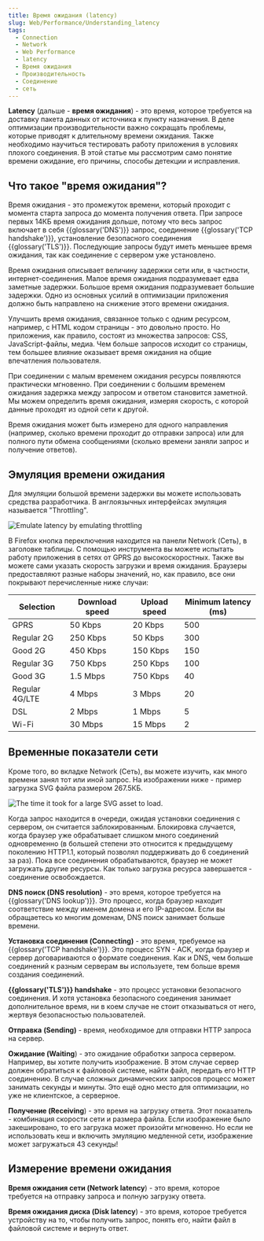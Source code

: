 ```yaml
---
title: Время ожидания (latency)
slug: Web/Performance/Understanding_latency
tags:
  - Connection
  - Network
  - Web Performance
  - latency
  - Время ожидания
  - Производительность
  - Соединение
  - сеть
---
```


**Latency** (дальше - **время ожидания**) - это время, которое требуется на доставку пакета данных от источника к пункту назначения. В деле оптимизации производительности важно сокращать проблемы, которые приводят к длительному времени ожидания. Также необходимо научиться тестировать работу приложения в условиях плохого соединения. В этой статье мы рассмотрим само понятие времени ожидание, его причины, способы детекции и исправления.

## Что такое "время ожидания"?

Время ожидания - это промежуток времени, который проходит с момента старта запроса до момента получения ответа. При запросе первых 14КБ время ожидания дольше, потому что весь запрос включает в себя {{glossary('DNS')}} запрос, соединение {{glossary('TCP handshake')}}, установление безопасного соединения {{glossary('TLS')}}. Последующие запросы будут иметь меньшее время ожидания, так как соединение с сервером уже установлено.

Время ожидания описывает величину задержки сети или, в частности, интернет-соединения. Малое время ожидания подразумевает едва заметные задержки. Большое время ожидания подразумевает большие задержки. Одно из основных усилий в оптимизации приложения должно быть направлено на снижение этого времени ожидания.

Улучшить время ожидания, связанное только с одним ресурсом, например, с HTML кодом страницы - это довольно просто. Но приложения, как правило, состоят из множества запросов: CSS, JavaScript-файлы, медиа. Чем больше запросов исходит со страницы, тем большее влияние оказывает время ожидания на общие впечатления пользователя.

При соединении с малым временем ожидания ресурсы появляются практически мгновенно. При соединении с большим временем ожидания задержка между запросом и ответом становится заметной. Мы можем определить время ожидания, измеряя скорость, с которой данные проходят из одной сети к другой.

Время ожидания может быть измерено для одного направления (например, сколько времени проходит до отправки запроса) или для полного пути обмена сообщениями (сколько времени заняли запрос и получение ответов).

## Эмуляция времени ожидания

Для эмуляции большой времени задержки вы можете использовать средства разработчика. В англоязычных интерфейсах эмуляция называется "Throttling".

![Emulate latency by emulating throttling](emulate_latency.png)

В Firefox кнопка переключения находится на панели Network (Сеть), в заголовке таблицы. С помощью инструмента вы можете испытать работу приложения в сетях от GPRS до высокоскоростных. Также вы можете сами указать скорость загрузки и время ожидания. Браузеры предоставляют разные наборы значений, но, как правило, все они покрывают перечисленные ниже случаи:

| Selection      | Download speed | Upload speed | Minimum latency (ms) |
| -------------- | -------------- | ------------ | -------------------- |
| GPRS           | 50 Kbps        | 20 Kbps      | 500                  |
| Regular 2G     | 250 Kbps       | 50 Kbps      | 300                  |
| Good 2G        | 450 Kbps       | 150 Kbps     | 150                  |
| Regular 3G     | 750 Kbps       | 250 Kbps     | 100                  |
| Good 3G        | 1.5 Mbps       | 750 Kbps     | 40                   |
| Regular 4G/LTE | 4 Mbps         | 3 Mbps       | 20                   |
| DSL            | 2 Mbps         | 1 Mbps       | 5                    |
| Wi-Fi          | 30 Mbps        | 15 Mbps      | 2                    |

## Временные показатели сети

Кроме того, во вкладке Network (Сеть), вы можете изучить, как много времени занял тот или иной запрос. На изображении ниже - пример загрузка SVG файла размером 267.5КБ.

![The time it took for a large SVG asset to load.](latencymlw.png)

Когда запрос находится в очереди, ожидая установки соединения с сервером, он считается заблокированным. Блокировка случается, когда браузер уже обрабатывает слишком много соединений одновременно (в большей степени это относится к предыдущему поколению HTTP1.1, который позволял поддерживать до 6 соединений за раз). Пока все соединения обрабатываются, браузер не может загружать другие ресурсы. Как только загрузка ресурса завершается - соединение освобождается.

**DNS поиск (DNS resolution)** - это время, которое требуется на {{glossary('DNS lookup')}}. Это процесс, когда браузер находит соответствие между именем домена и его IP-адресом. Если вы обращаетесь ко многим доменам, DNS поиск занимает больше времени.

**Установка соединения (Connecting)** - это время, требуемое на {{glossary('TCP handshake')}}. Это процесс SYN - ACK, когда браузер и сервер договариваются о формате соединения. Как и DNS, чем больше соединений к разным серверам вы используете, тем больше время создания соединений.

**{{glossary('TLS')}} handshake** - это процесс установки безопасного соединения. И хотя установка безопасного соединения занимает дополнительное время, ни в коем случае не стоит отказываться от него, жертвуя безопасностью пользователей.

**Отправка** **(Sending)** - время, необходимое для отправки HTTP запроса на сервер.

**Ожидание (Waiting**) - это ожидание обработки запроса сервером. Например, вы хотите получить изображение. В этом случае сервер должен обратиться к файловой системе, найти файл, передать его HTTP соединению. В случае сложных динамических запросов процесс может занимать секунды и минуты. Это ещё одно место для оптимизации, но уже не клиентское, а серверное.

**Получение (Receiving**) - это время на загрузку ответа. Этот показатель - комбинация скорости сети и размера файла. Если изображение было закешировано, то его загрузка может произойти мгновенно. Но если не использовать кеш и включить эмуляцию медленной сети, изображение может загружаться 43 секунды!

## Измерение времени ожидания

**Время ожидания сети (Network latency**) - это время, которое требуется на отправку запроса и полную загрузку ответа.

**Время ожидания диска (Disk latency**) - это время, которое требуется устройству на то, чтобы получить запрос, понять его, найти файл в файловой системе и вернуть ответ.
